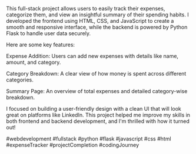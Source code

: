 
This full-stack project allows users to easily track their expenses, categorize them, and view an insightful summary of their spending habits. I developed the frontend using HTML, CSS, and JavaScript to create a smooth and responsive interface, while the backend is powered by Python Flask to handle user data securely.

Here are some key features:

Expense Addition: Users can add new expenses with details like name, amount, and category.

Category Breakdown: A clear view of how money is spent across different categories.

Summary Page: An overview of total expenses and detailed category-wise breakdown.

I focused on building a user-friendly design with a clean UI that will look great on platforms like LinkedIn. This project helped me improve my skills in both frontend and backend development, and I'm thrilled with how it turned out!



#webdevelopment #fullstack #python #flask #javascript #css #html #expenseTracker #projectCompletion #codingJourney
